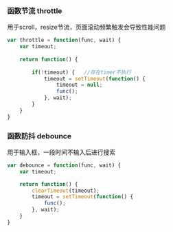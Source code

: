 ### 函数节流 throttle

用于scroll，resize节流，页面滚动频繁触发会导致性能问题

```javascript
var throttle = function(func, wait) {
    var timeout;
    
    return function() {
       
        if(!timeout) {   //存在timer不执行
            timeout = setTimeout(function() {
                timeout = null;
                func();
            }, wait);
        }
    }
}
```

### 函数防抖 debounce

用于输入框，一段时间不输入后进行搜索

```javascript
var debounce = function(func, wait) {
    var timeout;

    return function() {
        clearTimeout(timeout);
        timeout = setTimeout(function() {
            func();
        }, wait);
    }
}
```

